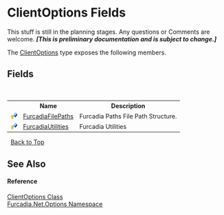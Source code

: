 # ClientOptions Fields
This stuff is still in the planning stages. Any questions or Comments are welcome. _**\[This is preliminary documentation and is subject to change.\]**_

The <a href="T_Furcadia_Net_Options_ClientOptions">ClientOptions</a> type exposes the following members.


## Fields
&nbsp;<table><tr><th></th><th>Name</th><th>Description</th></tr><tr><td>![Protected field](media/protfield.gif "Protected field")</td><td><a href="F_Furcadia_Net_Options_ClientOptions_FurcadiaFilePaths">FurcadiaFilePaths</a></td><td>
Furcadia Paths File Path Structure.</td></tr><tr><td>![Protected field](media/protfield.gif "Protected field")</td><td><a href="F_Furcadia_Net_Options_ClientOptions_FurcadiaUtilities">FurcadiaUtilities</a></td><td>
Furcadia Utilities</td></tr></table>&nbsp;
<a href="#clientoptions-fields">Back to Top</a>

## See Also


#### Reference
<a href="T_Furcadia_Net_Options_ClientOptions">ClientOptions Class</a><br /><a href="N_Furcadia_Net_Options">Furcadia.Net.Options Namespace</a><br />